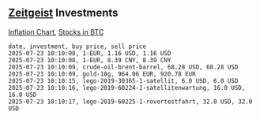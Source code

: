 ## [Zeitgeist](index.html) Investments

[Inflation Chart](https://inflationchart.com),
[Stocks in BTC](https://stonksinbtc.xyz/)

```
date, investment, buy price, sell price
2025-07-23 10:10:08, 1-EUR, 1.16 USD, 1.16 USD
2025-07-23 10:10:08, 1-EUR, 8.39 CNY, 8.39 CNY
2025-07-23 10:10:09, crude-oil-brent-barrel, 68.28 USD, 68.28 USD
2025-07-23 10:10:09, gold-10g, 964.06 EUR, 920.78 EUR
2025-07-23 10:10:15, lego-2019-30365-1-satellit, 6.0 USD, 6.0 USD
2025-07-23 10:10:16, lego-2019-60224-1-satellitenwartung, 16.0 USD, 16.0 USD
2025-07-23 10:10:17, lego-2019-60225-1-rovertestfahrt, 32.0 USD, 32.0 USD
```
